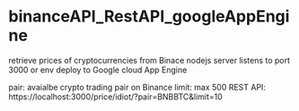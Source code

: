 # binanceAPI_RestAPI_googleAppEngine
retrieve prices of cryptocurrencies from Binace
nodejs server listens to port 3000 or env
deploy to Google cloud App Engine

pair: avaialbe crypto trading pair on Binance
limit: max 500
REST API: https://localhost:3000/price/idiot/?pair=BNBBTC&limit=10


